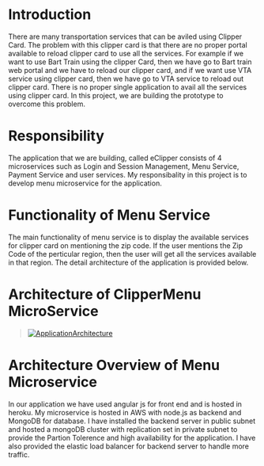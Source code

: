 # Introduction

There are many transportation services that can be aviled using Clipper Card. The problem with this clipper card is that there are no proper portal available to reload clipper card to use all the services. For example if we want to use Bart Train using the clipper Card, then we have go to Bart train web portal and we have to reload our clipper card, and if we want use VTA service using clipper card, then we have go to VTA service to reload out clipper card. There is no proper single application to avail all the services using clipper card. In this project, we are building the prototype to overcome this problem.

# Responsibility

The application that we are building, called eClipper consists of 4 microservices such as Login and Session Management, Menu Service, Payment Service and user services. My responsibality in this project is to develop menu microservice for the application.

# Functionality of Menu Service

The main functionality of menu service is to display the available services for clipper card on mentioning the zip code. If the user mentions the Zip Code of the perticular region, then the user will get all the services available in that region. The detail architecture of the application is provided below.

# Architecture of ClipperMenu MicroService 

> [
![ApplicationArchitecture](https://user-images.githubusercontent.com/33331778/56463504-8c2e6c00-638a-11e9-9b50-4614a79f9af5.png)
](url)

# Architecture Overview of Menu Microservice

In our application we have used angular js for front end and is hosted in heroku. My microservice is hosted in AWS with node.js as backend and MongoDB for database. I have installed the backend server in public subnet and hosted a mongoDB cluster with replication set in private subnet to provide the Partion Tolerence and high availability for the application. I have also provided the elastic load balancer for backend server to handle more traffic. 

